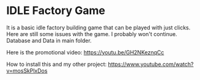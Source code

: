 # IDLE Factory Game
It is a basic idle factory building game that can be played with just clicks. Here are still some issues with the game. I probably won't continue. Database and Data in main folder.

Here is the promotional video: https://youtu.be/GH2NKeznqCc

How to install this and my other project: https://www.youtube.com/watch?v=mosSkPlxDos
